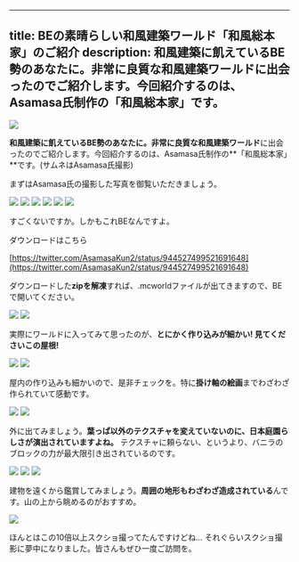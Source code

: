 
---
title: BEの素晴らしい和風建築ワールド「和風総本家」のご紹介
description: 和風建築に飢えているBE勢のあなたに。非常に良質な和風建築ワールドに出会ったのでご紹介します。今回紹介するのは、Asamasa氏制作の「和風総本家」です。
---

![](https://cdn-ak.f.st-hatena.com/images/fotolife/s/sasigume/20210208/20210208090414.png)

**和風建築に飢えているBE勢のあなたに。**非常に良質な**和風建築ワールド**に出会ったのでご紹介します。今回紹介するのは、Asamasa氏制作の**「和風総本家」**です。(サムネはAsamasa氏撮影)

まずはAsamasa氏の撮影した写真を御覧いただきましょう。

![](https://cdn-ak.f.st-hatena.com/images/fotolife/s/sasigume/20210208/20210208181042.png) ![](https://cdn-ak.f.st-hatena.com/images/fotolife/s/sasigume/20210208/20210208181035.png) ![](https://cdn-ak.f.st-hatena.com/images/fotolife/s/sasigume/20210208/20210208181008.png) ![](https://cdn-ak.f.st-hatena.com/images/fotolife/s/sasigume/20210208/20210208181012.png) ![](https://cdn-ak.f.st-hatena.com/images/fotolife/s/sasigume/20210208/20210208180950.png) ![](https://cdn-ak.f.st-hatena.com/images/fotolife/s/sasigume/20210208/20210208180942.png)

すごくないですか。しかもこれBEなんですよ。

ダウンロードはこちら

[https://twitter.com/AsamasaKun2/status/944527499521691648](https://twitter.com/AsamasaKun2/status/944527499521691648)

ダウンロードした**zipを解凍**すれば、.mcworldファイルが出てきますので、BEで開いてください。

![](https://cdn-ak.f.st-hatena.com/images/fotolife/s/sasigume/20210208/20210208114729.png) ![](https://cdn-ak.f.st-hatena.com/images/fotolife/s/sasigume/20210208/20210208114655.png)

実際にワールドに入ってみて思ったのが、**とにかく作り込みが細かい! 見てくださいこの屋根!**

![](https://cdn-ak.f.st-hatena.com/images/fotolife/s/sasigume/20210208/20210208114702.png) ![](https://cdn-ak.f.st-hatena.com/images/fotolife/s/sasigume/20210208/20210208114725.png)

屋内の作り込みも細かいので、是非チェックを。特に**掛け軸の絵画**までわざわざ作られていて感動です。

![](https://cdn-ak.f.st-hatena.com/images/fotolife/s/sasigume/20210208/20210208114659.png) ![](https://cdn-ak.f.st-hatena.com/images/fotolife/s/sasigume/20210208/20210208114707.png)

外に出てみましょう。**葉っぱ以外のテクスチャを変えていないのに、日本庭園らしさが演出されていますよね。** テクスチャに頼らない、というより、バニラのブロックの力が最大限引き出されているのです。

![](https://cdn-ak.f.st-hatena.com/images/fotolife/s/sasigume/20210208/20210208114712.png) ![](https://cdn-ak.f.st-hatena.com/images/fotolife/s/sasigume/20210208/20210208114720.png) ![](https://cdn-ak.f.st-hatena.com/images/fotolife/s/sasigume/20210208/20210208114716.png)

建物を遠くから鑑賞してみましょう。**周囲の地形もわざわざ造成されている**んです。山の上から眺めるのがおすすめ。

![](https://cdn-ak.f.st-hatena.com/images/fotolife/s/sasigume/20210208/20210208114733.png)

ほんとはこの10倍以上スクショ撮ってたんですけどね… それぐらいスクショ撮影に夢中になりました。皆さんもぜひ一度ご訪問を。
